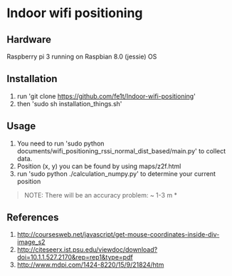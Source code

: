 # Indoor wifi positioning

## Hardware
Raspberry pi 3 running on Raspbian 8.0 (jessie) OS


## Installation
1. run 'git clone https://github.com/fe1t/Indoor-wifi-positioning'
2. then 'sudo sh installation_things.sh'


## Usage
1. You need to run 'sudo python documents/wifi_positioning_rssi_normal_dist_based/main.py' to collect data.
2. Position (x, y) you can be found by using maps/z2f.html
3. run 'sudo python ./calculation_numpy.py' to determine your current position

> NOTE: There will be an accuracy problem: ~ 1-3 m *


## References
1. http://coursesweb.net/javascript/get-mouse-coordinates-inside-div-image_s2
2. http://citeseerx.ist.psu.edu/viewdoc/download?doi=10.1.1.527.2170&rep=rep1&type=pdf
3. http://www.mdpi.com/1424-8220/15/9/21824/htm 
